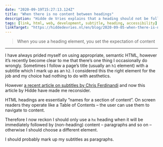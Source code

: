 ```yaml
---
date: "2020-09-19T15:27:13.124Z"
title: "When there is no content between headings"
description: "Hidde de Vries explains that a heading should not be followed by another heading without content in between"
tags: [link, html, web, development, subtitle, heading, accessibility]
linkTarget: "https://hiddedevries.nl/en/blog/2020-09-05-when-there-is-no-content-between-headings"
---
```

> When you use a heading element, you set the expectation of content
---

I have always prided myself on using appropriate, semantic HTML, however it’s recently become clear to me that there’s one thing I occasionally do wrongly. 
Sometimes I follow a page’s title (usually an `h1` element) with a subtitle which I mark up as an `h2`. I considered this the right element for the job and my choice had nothing to do with aesthetics. 

However [a recent article on subtitles by Chris Ferdinandi](https://fuzzylogic.me/posts/2020-08-02-how-to-create-accessible-subtitles-on-go-make-things/) and now this article by Hidde have made me reconsider. 

HTML headings are essentially ”names for a section of content”. On screen readers they operate like a Table of Contents – the user can use them to navigate to content.

Therefore I now reckon I should only use a `hx` heading when it will be immediately followed by (non-heading) content – paragraphs and so on – otherwise I should choose a different element. 

I should probably mark up my subtitles as paragraphs.

